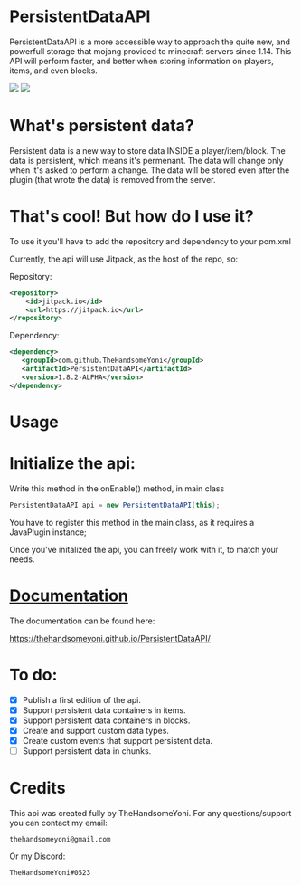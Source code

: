 # PersistentDataAPI

PersistentDataAPI is a more accessible way to approach the quite new, and powerfull storage that mojang provided to minecraft servers since 1.14.
This API will perform faster, and better when storing information on players, items, and even blocks. 

![](https://img.shields.io/github/tag/thehandsomeyoni/persistentdataapi.svg) ![](https://img.shields.io/github/release/thehandsomeyoni/persistentdataapi.svg)

# What's persistent data?
Persistent data is a new way to store data INSIDE a player/item/block. The data is persistent, which means it's permenant. 
The data will change only when it's asked to perform a change.
The data will be stored even after the plugin (that wrote the data) is removed from the server.

# That's cool! But how do I use it?
To use it you'll have to add the repository and dependency to your pom.xml

Currently, the api will use Jitpack, as the host of the repo, so:

Repository:

```xml
<repository>
    <id>jitpack.io</id>
    <url>https://jitpack.io</url>
</repository>
 ```
 
 Dependency:
 ```xml
<dependency>
    <groupId>com.github.TheHandsomeYoni</groupId>
    <artifactId>PersistentDataAPI</artifactId>
    <version>1.8.2-ALPHA</version>
</dependency>
  ```
  
# Usage

# Initialize the api:
Write this method in the onEnable() method, in main class
```java
PersistentDataAPI api = new PersistentDataAPI(this);
```
You have to register this method in the main class, as it requires a JavaPlugin instance;

Once you've initalized the api, you can freely work with it, to match your needs.

# [Documentation](https://thehandsomeyoni.github.io/PersistentDataAPI/)
The documentation can be found here:

https://thehandsomeyoni.github.io/PersistentDataAPI/

# To do:
- [x] Publish a first edition of the api.
- [x] Support persistent data containers in items.
- [x] Support persistent data containers in blocks.
- [x] Create and support custom data types.
- [x] Create custom events that support persistent data.
- [ ] Support persistent data in chunks.

# Credits
This api was created fully by TheHandsomeYoni.
For any questions/support you can contact my email:

`thehandsomeyoni@gmail.com`

Or my Discord:

`TheHandsomeYoni#0523`
